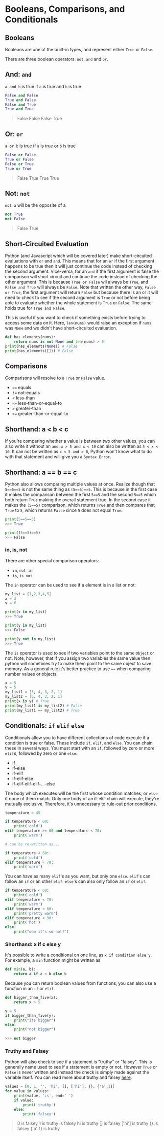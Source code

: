 
# Booleans, Comparisons, and Conditionals

## Booleans

Booleans are one of the built-in types, and represent either `True` or `False`.

There are three boolean operators: `not`, `and` and `or`.

## And: `and`

`a and b` is true if `a` is true and `b` is true

```python
False and False
True and False
False and True
True and True
```
> False
> False
> False
> True


## Or: `or`

`a or b` is true if `a` is true or `b` is true

```python
False or False
True or False
False or True
True or True
```
> False
> True
> True
> True


## Not: `not`

`not a` will be the opposite of a

```python
not True
not False
```
> False
> True


## Short-Circuited Evaluation

Python (and Javascript which will be covered later) make short-circuited evaluations with `or` and `and`. This means that for an `or` if the first argument happens to be true then it will just continue the code instead of checking the second argument. Vice-versa, for an `and` if the first argument is false the comparison will short circuit and continue the code instead of checking the other argument. This is because `True or False` wil always be `True`, and `False and True` will always be `False`. Note that written the other way, `False or True`, the first argument will return `False` but because there is an or it will need to check to see if the second argument is `True` or not before being able to evaluate whether the whole statement is `True` or `False`. The same holds true for `True and False`.

This is useful if you want to check if something exists before trying to access some data on it. Here, `len(nums)` would raise an exception if `nums` was `None` and we didn't have short-circuited evaluation.

```python
def has_elements(nums):
    return nums is not None and len(nums) > 0
print(has_elements(None)) # False
print(has_elements([])) # False
```

## Comparisons

Comparisons will resolve to a `True` or `False` value.

- `==` equals
- `!=` not-equals
- `<` less-than
- `<=` less-than-or-equal-to
- `>` greater-than
- `>=` greater-than-or-equal-to


## Shorthand: a < b < c

If you're comparing whether a value is between two other values, you can also write it without an `and`: `x > 5 and x < 10` can also be written as `5 < x < 10`. It can not be written as `x < 5 and > 0`, Python won't know what to do with that statement and will give you a `Syntax Error`.


## Shorthand: a == b == c

Python also allows comparing multiple values at once. Realize though that `5==5==5` is not the same thing as `(5==5)==5`. This is because in the first case it makes the comparison between the first `5==5` and the second `5==5` which both return `True` making the overall statement true. In the second case it makes the `(5==5)` comparison, which returns `True` and then compares that `True` to `5`, which returns `False` since `5` does not equal `True`.

```python
print(5==5==5)
>>> True

print((5==5)==5)
>>> False
```



### in, is, not

There are other special comparison operators:

- `in`, `not in`
- `is`, `is not`

The `in` operator can be used to see if a element is in a list or not:

```python
my_list = [1,2,3,4,5]
x = 3
y = 6

print(x in my_list)
>>> True

print(y in my_list)
>>> False

print(y not in my_list)
>>> True
```

The `is` operator is used to see if two variables point to the same `Object` or not. Note, however, that if you assign two variables the same value then python will sometimes try to make them point to the same object to save memory. As a general rule it's better practice to use `==` when comparing number values or objects.

```python
x = 5
y = 5
my_list1 = [5, 4, 3, 2, 1]
my_list2 = [5, 4, 3, 2, 1]
print(x is y) # True
print(my_list1 is my_list2) # False
print(my_list1 == my_list2) # True
```

## Conditionals: `if` `elif` `else`

Conditionals allow you to have different collections of code execute if a condition is true or false. These include `if`, `elif`, and `else`. You can chain these in several ways. You must start with an `if`, followed by zero or more `elif`s, followed by zero or one `else`.

- if
- if-else
- if-elif
- if-elif-else
- if-elif-elif-elif-...-else


The body which executes will be the first whose condition matches, or `else` if none of them match. Only one body of an if-elif-chain will execute, they're mutually exclusive. Therefore, it's unnecessary to rule-out prior conditions.

```python
temperature = 45

if temperature < 60:
    print('cold')
elif temperature >= 60 and temperature < 70:
    print('warm')

# can be re-written as...

if temperature < 60:
    print('cold')
elif temperature < 70:
    print('warm')
```
You can have as many `elif`'s as you want, but only one `else`. `elif`'s can follow an `if` or an other `elif`. `else`'s can also only follow an `if` or `elif`.
```python
if temperature < 60:
    print('cold')
elif temperature < 70:
    print('warm')
elif temperature < 80:
    print('pretty warm')
elif temperature < 90:
    print('hot')
else:
    print("wow it's so hot!")
```

### Shorthand: x if c else y

It's possible to write a conditional on one line, as `x if condition else y`. For example, a `min` function might be written as

```python
def min(a, b):
    return a if a < b else b
```

Because you can return boolean values from functions, you can also use a function in an `if` or `elif`.

```python
def bigger_than_five(x):
    return x > 5

y = 5
if bigger_than_five(y):
    print("its bigger")
else:
    print("not bigger")
    
>>> not bigger
```

### Truthy and Falsey

Python will also check to see if a statement is "truthy" or "falsey". This is generally name used to see if a statement is empty or not. However `True` or `False` is never written and instead the check is simply made against the variable itself. You can read more about truthy and falsey [here](https://stackoverflow.com/questions/39983695/what-is-truthy-and-falsy-in-python-how-is-it-different-from-true-and-false).

```python
values = [0, 1, '', 'hi', [], ['hi'], {}, {'a':1}]
for value in values:
    print(value, 'is', end=' ')
    if value:
        print('truthy')
    else:
        print('falsey')
```
> 0 is falsey
> 1 is truthy
> is falsey
> hi is truthy
> [] is falsey
> ['hi'] is truthy
> {} is falsey
> {'a':1} is truthy

